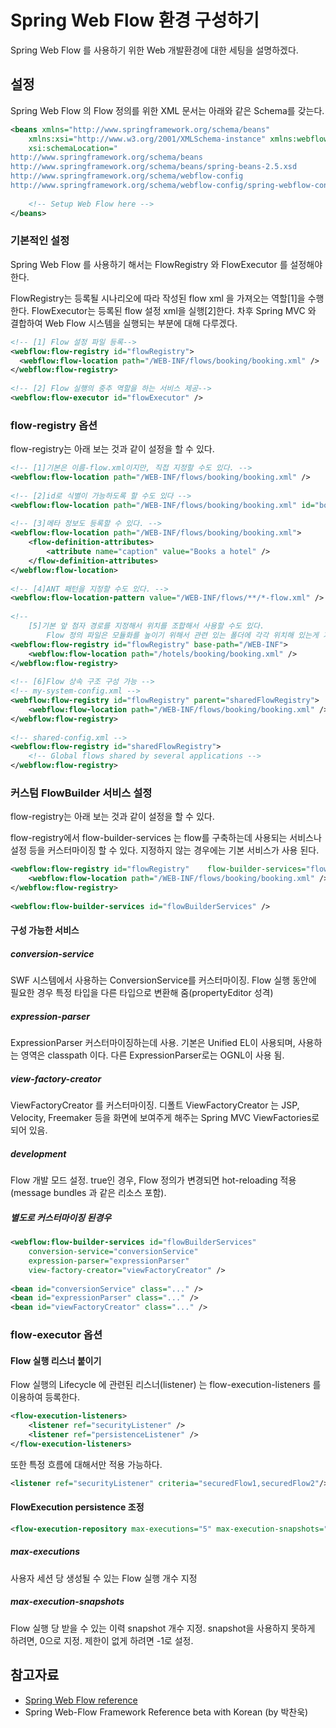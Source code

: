 # Spring Web Flow 환경 구성하기

Spring Web Flow 를 사용하기 위한 Web 개발환경에 대한 세팅을 설명하겠다.

## 설정

Spring Web Flow 의 Flow 정의를 위한 XML 문서는 아래와 같은 Schema를 갖는다.

```xml
<beans xmlns="http://www.springframework.org/schema/beans"
	xmlns:xsi="http://www.w3.org/2001/XMLSchema-instance" xmlns:webflow="http://www.springframework.org/schema/webflow-config"
	xsi:schemaLocation="
http://www.springframework.org/schema/beans
http://www.springframework.org/schema/beans/spring-beans-2.5.xsd
http://www.springframework.org/schema/webflow-config
http://www.springframework.org/schema/webflow-config/spring-webflow-config-2.0.xsd">
 
	<!-- Setup Web Flow here -->
</beans>
```

### 기본적인 설정

Spring Web Flow 를 사용하기 해서는 FlowRegistry 와 FlowExecutor 를 설정해야 한다.

FlowRegistry는 등록될 시나리오에 따라 작성된 flow xml 을 가져오는 역할[1]을 수행한다.
FlowExecutor는 등록된 flow 설정 xml을 실행[2]한다. 차후 Spring MVC 와 결합하여 Web Flow 시스템을 실행되는 부분에 대해 다루겠다.


```xml
<!-- [1] Flow 설정 파일 등록-->
<webflow:flow-registry id="flowRegistry">
  <webflow:flow-location path="/WEB-INF/flows/booking/booking.xml" />
</webflow:flow-registry>
 
<!-- [2] Flow 실행의 중추 역할을 하는 서비스 제공-->
<webflow:flow-executor id="flowExecutor" />
```

### flow-registry 옵션

flow-registry는 아래 보는 것과 같이 설정을 할 수 있다.

```xml
<!-- [1]기본은 이름-flow.xml이지만, 직접 지정할 수도 있다. -->
<webflow:flow-location path="/WEB-INF/flows/booking/booking.xml" />
 
<!-- [2]id로 식별이 가능하도록 할 수도 있다 -->
<webflow:flow-location path="/WEB-INF/flows/booking/booking.xml" id="bookHotel" />
 
<!-- [3]메타 정보도 등록할 수 있다. -->
<webflow:flow-location path="/WEB-INF/flows/booking/booking.xml">
	<flow-definition-attributes>
		<attribute name="caption" value="Books a hotel" />
	</flow-definition-attributes>
</webflow:flow-location>
 
<!-- [4]ANT 패턴을 지정할 수도 있다. -->
<webflow:flow-location-pattern value="/WEB-INF/flows/**/*-flow.xml" />
 
<!--
	[5]기본 앞 첨자 경로를 지정해서 위치를 조합해서 사용할 수도 있다. 
	    Flow 정의 파일은 모듈화를 높이기 위해서 관련 있는 폴더에 각각 위치해 있는게 가장 좋다.	-->
<webflow:flow-registry id="flowRegistry" base-path="/WEB-INF">
	<webflow:flow-location path="/hotels/booking/booking.xml" />
</webflow:flow-registry>
 
<!-- [6]Flow 상속 구조 구성 가능 -->
<!-- my-system-config.xml -->
<webflow:flow-registry id="flowRegistry" parent="sharedFlowRegistry">
	<webflow:flow-location path="/WEB-INF/flows/booking/booking.xml" />
</webflow:flow-registry>
 
<!-- shared-config.xml -->
<webflow:flow-registry id="sharedFlowRegistry">
	<!-- Global flows shared by several applications -->
</webflow:flow-registry>
```

### 커스텀 FlowBuilder 서비스 설정

flow-registry는 아래 보는 것과 같이 설정을 할 수 있다.

flow-registry에서 flow-builder-services 는 flow를 구축하는데 사용되는 서비스나 설정 등을 커스터마이징 할 수 있다.
지정하지 않는 경우에는 기본 서비스가 사용 된다.

```xml
<webflow:flow-registry id="flowRegistry" 	flow-builder-services="flowBuilderServices">
	<webflow:flow-location path="/WEB-INF/flows/booking/booking.xml" />
</webflow:flow-registry>
 
<webflow:flow-builder-services id="flowBuilderServices" />
```

#### 구성 가능한 서비스

##### conversion-service

SWF 시스템에서 사용하는 ConversionService를 커스터마이징. Flow 실행 동안에 필요한 경우 특정 타입을 다른 타입으로 변환해 줌(propertyEditor 성격)

##### expression-parser

ExpressionParser 커스터마이징하는데 사용. 기본은 Unified EL이 사용되며, 사용하는 영역은 classpath 이다. 다른 ExpressionParser로는 OGNL이 사용 됨.

##### view-factory-creator

ViewFactoryCreator 를 커스터마이징. 디폴트 ViewFactoryCreator 는 JSP, Velocity, Freemaker 등을 화면에 보여주게 해주는 Spring MVC ViewFactories로 되어 있음.

##### development

Flow 개발 모드 설정. true인 경우, Flow 정의가 변경되면 hot-reloading 적용(message bundles 과 같은 리소스 포함).

##### 별도로 커스터마이징 된경우

```xml
<webflow:flow-builder-services id="flowBuilderServices"
	conversion-service="conversionService" 
	expression-parser="expressionParser"
	view-factory-creator="viewFactoryCreator" />           
 
<bean id="conversionService" class="..." />
<bean id="expressionParser" class="..." />
<bean id="viewFactoryCreator" class="..." />
```

### flow-executor 옵션

#### Flow 실행 리스너 붙이기

Flow 실행의 Lifecycle 에 관련된 리스너(listener) 는 flow-execution-listeners 를 이용하여 등록한다.

```xml
<flow-execution-listeners>
	<listener ref="securityListener" />
	<listener ref="persistenceListener" />
</flow-execution-listeners>
```

또한 특정 흐름에 대해서만 적용 가능하다.

```xml
<listener ref="securityListener" criteria="securedFlow1,securedFlow2"/>
```

#### FlowExecution persistence 조정

```xml
<flow-execution-repository max-executions="5" max-execution-snapshots="30" />
```

##### max-executions

사용자 세션 당 생성될 수 있는 Flow 실행 개수 지정

##### max-execution-snapshots

Flow 실행 당 받을 수 있는 이력 snapshot 개수 지정. snapshot을 사용하지 못하게 하려면, 0으로 지정. 제한이 없게 하려면 -1로 설정.

## 참고자료

- [Spring Web Flow reference](https://docs.spring.io/spring-webflow/docs/2.3.3.RELEASE/reference/html/)
- Spring Web-Flow Framework Reference beta with Korean (by 박찬욱)
